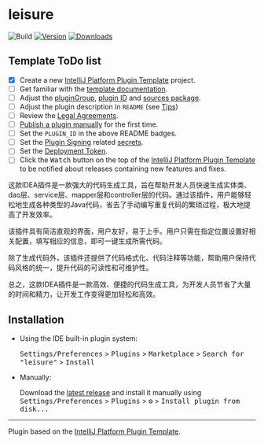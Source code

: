 # leisure

![Build](https://github.com/Leisure0615/leisure/workflows/Build/badge.svg)
[![Version](https://img.shields.io/jetbrains/plugin/v/PLUGIN_ID.svg)](https://plugins.jetbrains.com/plugin/PLUGIN_ID)
[![Downloads](https://img.shields.io/jetbrains/plugin/d/PLUGIN_ID.svg)](https://plugins.jetbrains.com/plugin/PLUGIN_ID)

## Template ToDo list
- [x] Create a new [IntelliJ Platform Plugin Template][template] project.
- [ ] Get familiar with the [template documentation][template].
- [ ] Adjust the [pluginGroup](./gradle.properties), [plugin ID](./src/main/resources/META-INF/plugin.xml) and [sources package](./src/main/kotlin).
- [ ] Adjust the plugin description in `README` (see [Tips][docs:plugin-description])
- [ ] Review the [Legal Agreements](https://plugins.jetbrains.com/docs/marketplace/legal-agreements.html?from=IJPluginTemplate).
- [ ] [Publish a plugin manually](https://plugins.jetbrains.com/docs/intellij/publishing-plugin.html?from=IJPluginTemplate) for the first time.
- [ ] Set the `PLUGIN_ID` in the above README badges.
- [ ] Set the [Plugin Signing](https://plugins.jetbrains.com/docs/intellij/plugin-signing.html?from=IJPluginTemplate) related [secrets](https://github.com/JetBrains/intellij-platform-plugin-template#environment-variables).
- [ ] Set the [Deployment Token](https://plugins.jetbrains.com/docs/marketplace/plugin-upload.html?from=IJPluginTemplate).
- [ ] Click the <kbd>Watch</kbd> button on the top of the [IntelliJ Platform Plugin Template][template] to be notified about releases containing new features and fixes.

<!-- Plugin description -->
这款IDEA插件是一款强大的代码生成工具，旨在帮助开发人员快速生成实体类、dao层、service层、mapper层和controller层的代码。通过该插件，用户能够轻松地生成各种类型的Java代码，省去了手动编写重复代码的繁琐过程，极大地提高了开发效率。

该插件具有简洁直观的界面，用户友好，易于上手。用户只需在指定位置设置好相关配置，填写相应的信息，即可一键生成所需代码。

除了生成代码外，该插件还提供了代码格式化、代码注释等功能，帮助用户保持代码风格的统一，提升代码的可读性和可维护性。

总之，这款IDEA插件是一款高效、便捷的代码生成工具，为开发人员节省了大量的时间和精力，让开发工作变得更加轻松和高效。
<!-- Plugin description end -->

## Installation

- Using the IDE built-in plugin system:
  
  <kbd>Settings/Preferences</kbd> > <kbd>Plugins</kbd> > <kbd>Marketplace</kbd> > <kbd>Search for "leisure"</kbd> >
  <kbd>Install</kbd>
  
- Manually:

  Download the [latest release](https://github.com/Leisure0615/leisure/releases/latest) and install it manually using
  <kbd>Settings/Preferences</kbd> > <kbd>Plugins</kbd> > <kbd>⚙️</kbd> > <kbd>Install plugin from disk...</kbd>


---
Plugin based on the [IntelliJ Platform Plugin Template][template].

[template]: https://github.com/JetBrains/intellij-platform-plugin-template
[docs:plugin-description]: https://plugins.jetbrains.com/docs/intellij/plugin-user-experience.html#plugin-description-and-presentation

